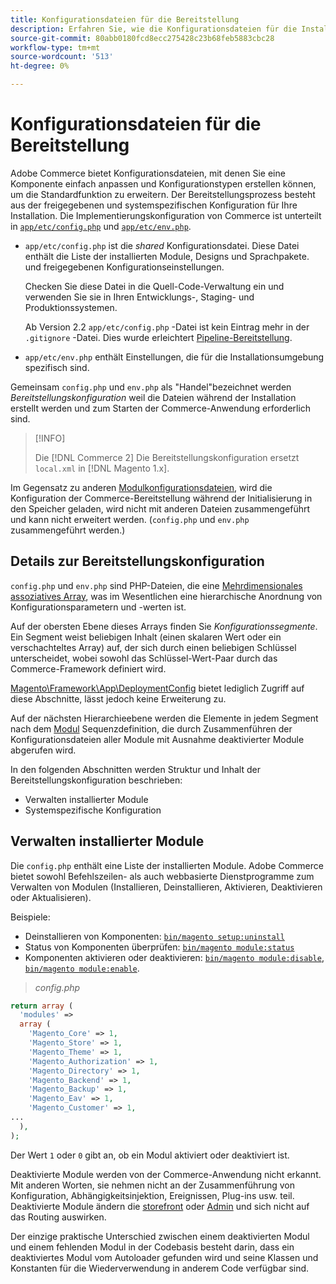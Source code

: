 ```yaml
---
title: Konfigurationsdateien für die Bereitstellung
description: Erfahren Sie, wie die Konfigurationsdateien für die Installation der Commerce-Anwendung funktionieren.
source-git-commit: 80abb0180fcd8ecc275428c23b68feb5883cbc28
workflow-type: tm+mt
source-wordcount: '513'
ht-degree: 0%

---
```



# Konfigurationsdateien für die Bereitstellung

Adobe Commerce bietet Konfigurationsdateien, mit denen Sie eine Komponente einfach anpassen und Konfigurationstypen erstellen können, um die Standardfunktion zu erweitern. Der Bereitstellungsprozess besteht aus der freigegebenen und systemspezifischen Konfiguration für Ihre Installation. Die Implementierungskonfiguration von Commerce ist unterteilt in [`app/etc/config.php`](../reference/config-reference-configphp.md) und [`app/etc/env.php`](../reference/config-reference-envphp.md).

- `app/etc/config.php` ist die _shared_ Konfigurationsdatei.
Diese Datei enthält die Liste der installierten Module, Designs und Sprachpakete. und freigegebenen Konfigurationseinstellungen.

   Checken Sie diese Datei in die Quell-Code-Verwaltung ein und verwenden Sie sie in Ihren Entwicklungs-, Staging- und Produktionssystemen.

   Ab Version 2.2 `app/etc/config.php` -Datei ist kein Eintrag mehr in der `.gitignore` -Datei.
Dies wurde erleichtert [Pipeline-Bereitstellung](../deployment/technical-details.md).

- `app/etc/env.php` enthält Einstellungen, die für die Installationsumgebung spezifisch sind.

Gemeinsam `config.php` und `env.php` als &quot;Handel&quot;bezeichnet werden _Bereitstellungskonfiguration_ weil die Dateien während der Installation erstellt werden und zum Starten der Commerce-Anwendung erforderlich sind.

>[!INFO]
>
>Die [!DNL Commerce 2] Die Bereitstellungskonfiguration ersetzt `local.xml` in [!DNL Magento 1.x].

Im Gegensatz zu anderen [Modulkonfigurationsdateien](../reference/module-files.md), wird die Konfiguration der Commerce-Bereitstellung während der Initialisierung in den Speicher geladen, wird nicht mit anderen Dateien zusammengeführt und kann nicht erweitert werden. (`config.php` und `env.php` zusammengeführt werden.)

## Details zur Bereitstellungskonfiguration

`config.php` und `env.php` sind PHP-Dateien, die eine [Mehrdimensionales assoziatives Array](https://www.w3schools.com:443/php/php_arrays.asp), was im Wesentlichen eine hierarchische Anordnung von Konfigurationsparametern und -werten ist.

Auf der obersten Ebene dieses Arrays finden Sie _Konfigurationssegmente_. Ein Segment weist beliebigen Inhalt (einen skalaren Wert oder ein verschachteltes Array) auf, der sich durch einen beliebigen Schlüssel unterscheidet, wobei sowohl das Schlüssel-Wert-Paar durch das Commerce-Framework definiert wird.

[Magento\Framework\App\DeploymentConfig](https://github.com/magento/magento2/blob/2.4/lib/internal/Magento/Framework/App/DeploymentConfig.php) bietet lediglich Zugriff auf diese Abschnitte, lässt jedoch keine Erweiterung zu.

Auf der nächsten Hierarchieebene werden die Elemente in jedem Segment nach dem [Modul](https://glossary.magento.com/module) Sequenzdefinition, die durch Zusammenführen der Konfigurationsdateien aller Module mit Ausnahme deaktivierter Module abgerufen wird.

In den folgenden Abschnitten werden Struktur und Inhalt der Bereitstellungskonfiguration beschrieben:

- Verwalten installierter Module
- Systemspezifische Konfiguration

## Verwalten installierter Module

Die `config.php` enthält eine Liste der installierten Module. Adobe Commerce bietet sowohl Befehlszeilen- als auch webbasierte Dienstprogramme zum Verwalten von Modulen (Installieren, Deinstallieren, Aktivieren, Deaktivieren oder Aktualisieren).

Beispiele:

- Deinstallieren von Komponenten: [`bin/magento setup:uninstall`](https://devdocs.magento.com/guides/v2.4/install-gde/install/cli/install-cli-uninstall.html)
- Status von Komponenten überprüfen: [`bin/magento module:status`](https://devdocs.magento.com/guides/v2.4/reference/cli/magento.html#modulestatus)
- Komponenten aktivieren oder deaktivieren: [`bin/magento module:disable`](https://devdocs.magento.com/guides/v2.4/install-gde/install/cli/install-cli-subcommands-enable.html#instgde-cli-subcommands-enable-disable), [`bin/magento module:enable`](https://devdocs.magento.com/guides/v2.4/install-gde/install/cli/install-cli-subcommands-enable.html#instgde-cli-subcommands-enable-disable).

> _config.php_

```php
return array (
  'modules' =>
  array (
    'Magento_Core' => 1,
    'Magento_Store' => 1,
    'Magento_Theme' => 1,
    'Magento_Authorization' => 1,
    'Magento_Directory' => 1,
    'Magento_Backend' => 1,
    'Magento_Backup' => 1,
    'Magento_Eav' => 1,
    'Magento_Customer' => 1,
...
  ),
);
```

Der Wert `1` oder `0` gibt an, ob ein Modul aktiviert oder deaktiviert ist.

Deaktivierte Module werden von der Commerce-Anwendung nicht erkannt. Mit anderen Worten, sie nehmen nicht an der Zusammenführung von Konfiguration, Abhängigkeitsinjektion, Ereignissen, Plug-ins usw. teil. Deaktivierte Module ändern die [storefront](https://glossary.magento.com/storefront) oder [Admin](https://glossary.magento.com/admin) und sich nicht auf das Routing auswirken.

Der einzige praktische Unterschied zwischen einem deaktivierten Modul und einem fehlenden Modul in der Codebasis besteht darin, dass ein deaktiviertes Modul vom Autoloader gefunden wird und seine Klassen und Konstanten für die Wiederverwendung in anderem Code verfügbar sind.
